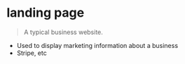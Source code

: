 # landing page

> A typical business website.

- Used to display marketing information about a business
- Stripe, etc
